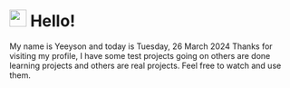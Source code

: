  <h1>
    <img src="https://emojis.slackmojis.com/emojis/images/1643510097/45343/hi.gif?1643510097" width="30"/> 
    Hello!
 </h1>
 <p>
    My name is Yeeyson and today is Tuesday, 26 March 2024
    Thanks for visiting my profile, I have some test projects going on others are done learning projects and others are real projects.
    Feel free to watch and use them.
 </p>